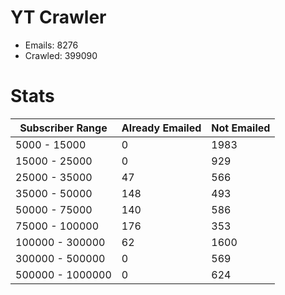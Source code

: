 # YT Crawler
- Emails: 8276
- Crawled: 399090

# Stats
| Subscriber Range  | Already Emailed | Not Emailed |
|-------|-------|-------|
| 5000 - 15000 | 0 | 1983 |
| 15000 - 25000 | 0 | 929 |
| 25000 - 35000 | 47 | 566 |
| 35000 - 50000 | 148 | 493 |
| 50000 - 75000 | 140 | 586 |
| 75000 - 100000 | 176 | 353 |
| 100000 - 300000 | 62 | 1600 |
| 300000 - 500000 | 0 | 569 |
| 500000 - 1000000 | 0 | 624 |
